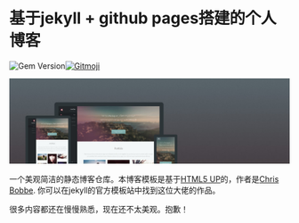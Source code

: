 

# 基于jekyll + github pages搭建的个人博客

![Gem Version](https://badge.fury.io/rb/jekyll-theme-prologue.svg)<a href="https://gitmoji.dev"><img src="https://img.shields.io/badge/gitmoji-%20😜%20😍-FFDD67.svg?style=flat-square" alt="Gitmoji"></a>

![Prologue Theme](assets/images/screenshot.png "Prologue Theme Screenshot")

一个美观简洁的静态博客仓库。本博客模板是基于[HTML5 UP](https://html5up.net/prologue)的，作者是[Chris Bobbe](https://chrisbobbe.github.io). 你可以在jekyll的官方模板站中找到这位大佬的作品。

很多内容都还在慢慢熟悉，现在还不太美观。抱歉！

